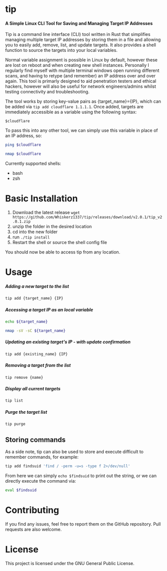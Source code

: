 # tip 
#### A Simple Linux CLI Tool for Saving and Managing Target IP Addresses

Tip is a command line interface (CLI) tool written in Rust that simplifies managing multiple target IP addresses by storing them in a file and allowing you to easily add, remove, list, and update targets. It also provides a shell function to source the targets into your local variables.

Normal variable assignment is possible in Linux by default, however these are lost on reboot and when creating new shell instances. Personally I regularly find myself with multiple terminal windows open running different scans, and having to retype (and remember) an IP address over and over again. This tool is primarly designed to aid penetration testers and ethical hackers, however will also be useful for network engineers/admins whilst testing connectivity and troubleshooting.

The tool works by storing key-value pairs as {target_name}={IP}, which can be added via ```tip add cloudflare 1.1.1.1```. Once added, targets are immediately accessible as a variable using the following syntax: 

```$cloudflare```

To pass this into any other tool, we can simply use this variable in place of an IP address, so: 

```bash
ping $cloudflare
```
```bash
nmap $cloudflare
```

Currently supported shells:

* bash
* zsh

# Basic Installation

1. Download the latest release ```wget https://github.com/Whiskerz1337/tip/releases/download/v2.0.1/tip_v2.0.1.zip```
2. unzip the folder in the desired location
3. cd into the new folder
4. run ```./tip install```
5. Restart the shell or source the shell config file

You should now be able to access tip from any location.

# Usage

##### Adding a new target to the list
```bash
tip add {target_name} {IP}
```

##### Accessing a target IP as an local variable
```bash
echo ${target_name}
```
```bash
nmap -sV -sC ${target_name}
```

##### Updating an existing target's IP - with update confirmation
```bash
tip add {existing_name} {IP}
```

##### Removing a target from the list
```bash
tip remove {name}
```

##### Display all current targets
```bash
tip list
```

##### Purge the target list
```bash
tip purge
```

## Storing commands

As a side note, tip can also be used to store and execute difficult to remember commands, for example:

```bash
tip add findsuid 'find / -perm -u=s -type f 2>/dev/null'
```

From here we can simply ```echo $findsuid``` to print out the string, or we can directly execute the command via:

```bash
eval $findsuid
```

# Contributing
If you find any issues, feel free to report them on the GitHub repository. Pull requests are also welcome.

# License
This project is licensed under the GNU General Public License.
